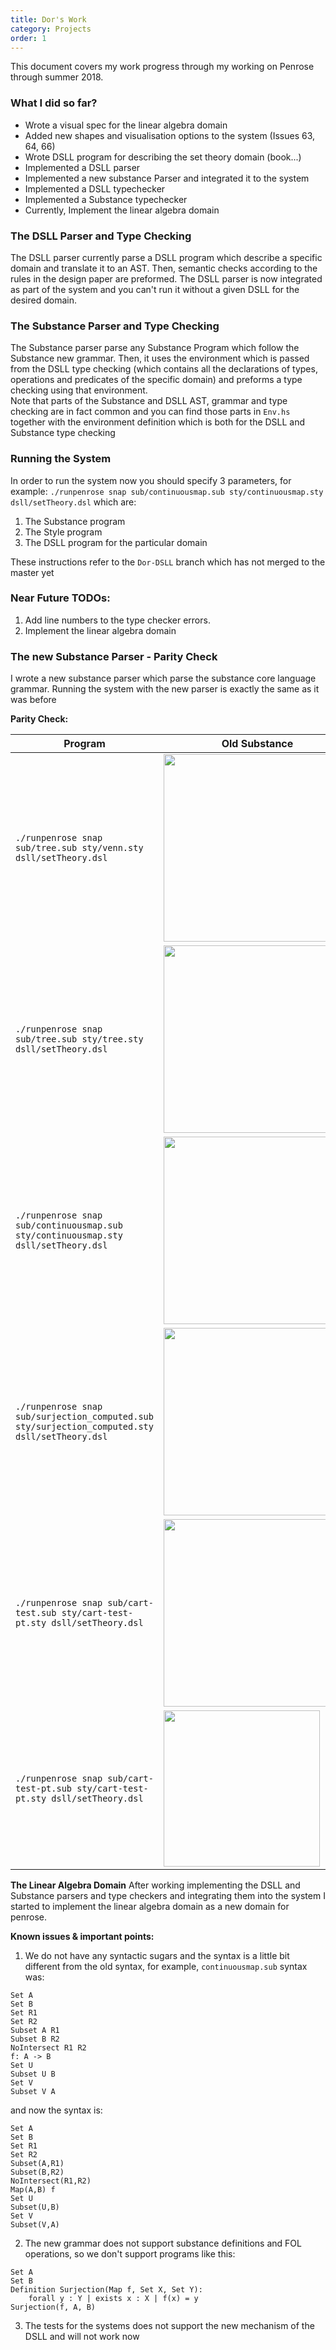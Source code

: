 ```yaml
---
title: Dor's Work
category: Projects
order: 1
---
```


This document covers my work progress through my working on Penrose through summer 2018.

### What I did so far?
* Wrote a visual spec for the linear algebra domain
* Added new shapes and visualisation options to the system (Issues 63, 64, 66)
* Wrote DSLL program for describing the set theory domain (book...)
* Implemented a DSLL parser
* Implemented a new substance Parser and integrated it to the system
* Implemented a DSLL typechecker
* Implemented a Substance typechecker
* Currently, Implement the linear algebra domain


### The DSLL Parser and Type Checking
The DSLL parser currently parse a DSLL program which describe a specific domain and translate it to an AST. Then, semantic checks according to the rules in the design paper are preformed. The DSLL parser is now integrated as part of the system and you can't run it without a given DSLL for the desired domain.

### The Substance Parser and Type Checking
The Substance parser parse any Substance Program which follow the Substance new grammar. Then, it uses the environment which is passed from the DSLL type checking (which contains all the declarations of types, operations and predicates of the specific domain) and preforms a type checking using that environment. <br/>
Note that parts of the Substance and DSLL AST, grammar and type checking are in fact common and you can find those parts in `Env.hs` together with the environment definition which is both for the DSLL and Substance type checking

### Running the System
In order to run the system now you should specify 3 parameters, for example:
`./runpenrose snap sub/continuousmap.sub sty/continuousmap.sty dsll/setTheory.dsl`
which are:
1. The Substance program
2. The Style program
3. The DSLL program for the particular domain

These instructions refer to the `Dor-DSLL` branch which has not merged to the master yet

### Near Future TODOs:
1. Add line numbers to the type checker errors.
2. Implement the linear algebra domain


### The new Substance Parser - Parity Check
I wrote a new substance parser which parse the substance core language grammar.
Running the system with the new parser is exactly the same as it was before

**Parity Check:**

|Program        | Old Substance  | New Substance |
| ------------- | -------------  | ------------- |
|`./runpenrose snap sub/tree.sub sty/venn.sty dsll/setTheory.dsl`               | <img src="assets/Examples-098cd.png" width=300px>   | <img width=300px alt="image" src="https://user-images.githubusercontent.com/19957447/40058509-56012b3a-581f-11e8-98da-1a0eda088c8d.png">|
| `./runpenrose snap sub/tree.sub sty/tree.sty dsll/setTheory.dsl` | <img src="assets/Examples-ef85b.png" width=300px>| <img width="141" alt="image" src="https://user-images.githubusercontent.com/19957447/40058630-bad5e7e4-581f-11e8-99ab-c8bcf4e37fe1.png">|
| `./runpenrose snap sub/continuousmap.sub sty/continuousmap.sty dsll/setTheory.dsl` | <img src="assets/Examples-266ff.png" width=300px>| <img width= 300px alt="image" src="https://user-images.githubusercontent.com/19957447/40058764-267b1fdc-5820-11e8-989d-a2bf9705a66b.png">|
| `./runpenrose snap sub/surjection_computed.sub sty/surjection_computed.sty dsll/setTheory.dsl` | <img src="assets/surjection.png" width=300px> | <img width= 300px alt="image" src="https://user-images.githubusercontent.com/19957447/40058869-7efc720a-5820-11e8-9aa1-295c95e3367d.png">|
| `./runpenrose snap sub/cart-test.sub sty/cart-test-pt.sty dsll/setTheory.dsl` | <img src="assets/Examples-8b931.png" width=300px>|<img width=300px alt="image" src="https://user-images.githubusercontent.com/19957447/40121754-4e5d423e-58f0-11e8-874a-894bb6ac9161.png">|
| `./runpenrose snap sub/cart-test-pt.sub sty/cart-test-pt.sty dsll/setTheory.dsl` | <img src="https://i.imgur.com/X9CvAod.png" width=250px>|<img width= 250px alt="image" src="https://user-images.githubusercontent.com/19957447/40121982-ccce590a-58f0-11e8-8145-3c74eb363ab1.png">|

**The Linear Algebra Domain**
After working implementing the DSLL and Substance parsers and type checkers and integrating them into the system I started to implement the linear algebra domain as a new domain for penrose.

**Known issues & important points:**
1. We do not have any syntactic sugars and the syntax is a little bit different from the old syntax, for example, `continuousmap.sub` syntax was:
```
Set A
Set B
Set R1
Set R2
Subset A R1
Subset B R2
NoIntersect R1 R2
f: A -> B
Set U
Subset U B
Set V
Subset V A
```

and now the syntax is:

```
Set A
Set B
Set R1
Set R2
Subset(A,R1)
Subset(B,R2)
NoIntersect(R1,R2)
Map(A,B) f
Set U
Subset(U,B)
Set V
Subset(V,A)
```

2. The new grammar does not support substance definitions and FOL operations, so we don't support programs like this:
```f: A -> B
Set A 
Set B
Definition Surjection(Map f, Set X, Set Y):
    forall y : Y | exists x : X | f(x) = y
Surjection(f, A, B)
```
3. The tests for the systems does not support the new mechanism of the DSLL and will not work now
